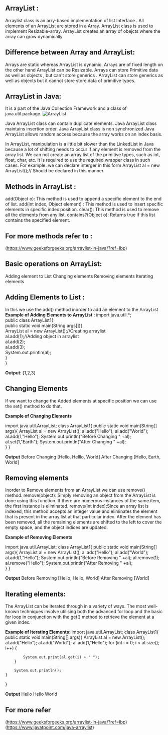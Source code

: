## ArrayList :

Arraylist class is an arry-based implementation of list Interface . All elements of an ArrayList are stored in a Array. 
ArrayList class is used to implement Resizable-array. 
ArrayList creates an array of obejcts where the array can grow dynamically  

## Difference between Array and ArrayList:
Arrays are static whereas ArrayList is dynamic. Arrays are of fixed length on the other hand ArrayList  can be Resizable.
Arrays can store Primitive data as well as objects , but can't store generics . ArrayList  can store generics as well as objects but it cannot store store data of primitive types. 

## ArrayList in Java:
It is a part of the Java Collection Framework and a class of java.util.package.
![ArrayList](https://media.geeksforgeeks.org/wp-content/cdn-uploads/20200624184403/ArrayList.png "ArrayList")

Java ArrayList class can contain duplicate elements.
Java ArrayList class maintains insertion order.
Java ArrayList class is non synchronized
Java ArrayList allows random access because the array works on an index basis.

In ArrayList, manipulation is a little bit slower than the LinkedList in Java because a lot of shifting needs to occur if any element is removed from the array list.
We can not create an array list of the primitive types, such as int, float, char, etc. It is required to use the required wrapper class in such cases. 
For example:
we can declare interger in this form 
ArrayList<Integer> al = new ArrayList<Integer>();// Should be declared in this manner.

## Methods in ArrayList :
add(Object o): This method is used to append a specific element to the end of list.
add(int index, Object element) :  This method is used to insert specific elements in specific index position.
clear(): This method is used to remove all the elements from any list.
contains?(Object o): Returns true if this list contains the specified element.

## For more methods refer to :
(https://www.geeksforgeeks.org/arraylist-in-java/?ref=lbp)

## Basic operations on ArrayList:
Adding element to List
Changing elements
Removing elements
Iterating elements  

## Adding Elements to List :
In this we use the add() method inorder to add an element to the ArrayList 
**Example of Adding Elements to  ArrayList** :
import java.util.*;  
public class ArrayList1{  
 public static void main(String args[]){  
  ArrayList<Integer> al = new ArrayList<Integer>();//Creating arraylist  
  al.add(1);//Adding object in arraylist    
  al.add(2);    
  al.add(3);    
   System.out.println(al);    
  }  
}

**Output**:
[1,2,3]	

## Changing Elements
If we want to change the Added elements at specific position we can use the set() method to do that.

**Example of Changing Elements**

import java.util.ArrayList; 
class ArrayList1{
    public static void main(String[] args){
        ArrayList<String> al = new ArrayList<String>();
        al.add("Hello");
        al.add("World");
        al.add(1,"Hello");
    System.out.println("Before Changing " +al);
        al.set(1,"Earth");
    System.out.println("After Changing " +al);   
    }
}

**Output**
Before Changing [Hello, Helllo, World]
After Changing [Hello, Earth, World]

## Removing elements 
Inorder to Remove elements from an ArrayList we can use remove() method.
remove(object): Simply removing an object from the ArrayList is done using this function. If there are numerous instances of the same item, the first instance is eliminated.
remove(int index):Since an array list is indexed, this method accepts an integer value and eliminates the element that is present in the array list at that particular index. After the element has been removed, all the remaining elements are shifted to the left to cover the empty space, and the object indices are updated.

**Example of Removing Elements**

import java.util.ArrayList; 
class ArrayList1{
    public static void main(String[] args){
        ArrayList<String> al = new ArrayList<String>();
        al.add("Hello");
        al.add("World");
        al.add(1,"Hello");
    System.out.println("Before Removing  " +al);
        al.remove(1);
        al.remove("Hello");
    System.out.println("After Removing  "   +al);   
    }
}

**Output**
Before Removing  [Hello, Hello, World]
After Removing  [World]

## Iterating elements:
The ArrayList can be iterated through in a variety of ways. The most well-known techniques involve utilising both the advanced for loop and the basic for loop in conjunction with the get() method to retrieve the element at a given index.

**Example of Iterating Elements**:
import java.util.ArrayList; 
class ArrayList1{
    public static void main(String[] args){
        ArrayList<String> al = new ArrayList<String>();
        al.add("Hello");
        al.add("World");
        al.add(1,"Hello");
    for (int i = 0; i < al.size(); i++) {
 
            System.out.print(al.get(i) + " ");
        }
 
        System.out.println(); 
    }
}

**Output**
Hello Hello World



## For more refer
(https://www.geeksforgeeks.org/arraylist-in-java/?ref=lbp)
(https://www.javatpoint.com/java-arraylist)




 
